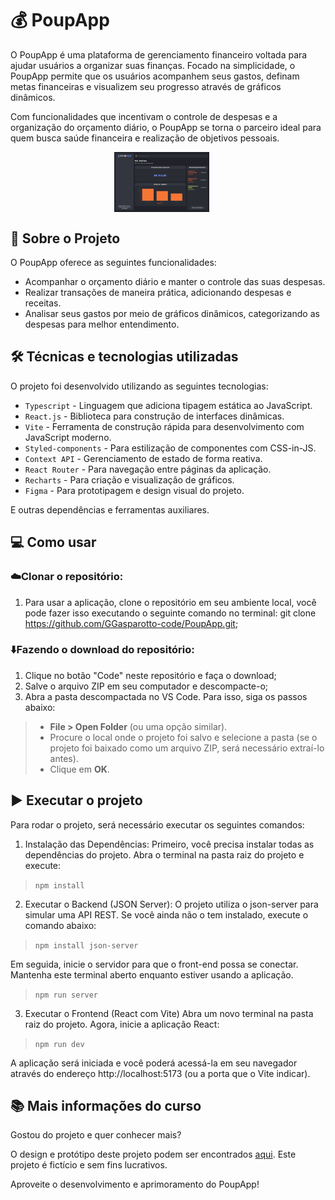 # 💰 PoupApp

O PoupApp é uma plataforma de gerenciamento financeiro voltada para ajudar usuários a organizar suas finanças. Focado na simplicidade, o PoupApp permite que os usuários acompanhem seus gastos, definam metas financeiras e visualizem seu progresso através de gráficos dinâmicos. 

Com funcionalidades que incentivam o controle de despesas e a organização do orçamento diário, o PoupApp se torna o parceiro ideal para quem busca saúde financeira e realização de objetivos pessoais.

<p align="center">
  <img src="./poupapp-home.png" alt="Página Inicial" width="30%" style="vertical-align: top; margin-right: 20px;" />
</p>

## 📝 Sobre o Projeto

O PoupApp oferece as seguintes funcionalidades:

- Acompanhar o orçamento diário e manter o controle das suas despesas.
- Realizar transações de maneira prática, adicionando despesas e receitas.
- Analisar seus gastos por meio de gráficos dinâmicos, categorizando as despesas para melhor entendimento.

## 🛠️ Técnicas e tecnologias utilizadas

O projeto foi desenvolvido utilizando as seguintes tecnologias:

- `Typescript` - Linguagem que adiciona tipagem estática ao JavaScript.
- `React.js` - Biblioteca para construção de interfaces dinâmicas.
- `Vite` - Ferramenta de construção rápida para desenvolvimento com JavaScript moderno.
- `Styled-components` - Para estilização de componentes com CSS-in-JS.
- `Context API` - Gerenciamento de estado de forma reativa.
- `React Router` - Para navegação entre páginas da aplicação.
- `Recharts` - Para criação e visualização de gráficos.
- `Figma` - Para prototipagem e design visual do projeto.

E outras dependências e ferramentas auxiliares.

## 💻 Como usar
### ☁️Clonar o repositório:
1. Para usar a aplicação, clone o repositório em seu ambiente local, você pode fazer isso executando o seguinte comando no terminal: git clone https://github.com/GGasparotto-code/PoupApp.git;

### ⬇️Fazendo o download do repositório:
1. Clique no botão "Code" neste repositório e faça o download;
2. Salve o arquivo ZIP em seu computador e descompacte-o;
3. Abra a pasta descompactada no VS Code. Para isso, siga os passos abaixo:

> - **File > Open Folder** (ou uma opção similar).
> - Procure o local onde o projeto foi salvo e selecione a pasta (se o projeto foi baixado como um arquivo ZIP, será necessário extraí-lo antes).
> - Clique em **OK**.

## ▶️ Executar o projeto
Para rodar o projeto, será necessário executar os seguintes comandos:

1. Instalação das Dependências:
Primeiro, você precisa instalar todas as dependências do projeto. Abra o terminal na pasta raiz do projeto e execute:
> ```npm install```

2. Executar o Backend (JSON Server):
O projeto utiliza o json-server para simular uma API REST. Se você ainda não o tem instalado, execute o comando abaixo:
> ```npm install json-server```

Em seguida, inicie o servidor para que o front-end possa se conectar. Mantenha este terminal aberto enquanto estiver usando a aplicação.
> ```npm run server```

3. Executar o Frontend (React com Vite)
Abra um novo terminal na pasta raiz do projeto. Agora, inicie a aplicação React:
> ```npm run dev```

A aplicação será iniciada e você poderá acessá-la em seu navegador através do endereço http://localhost:5173 (ou a porta que o Vite indicar).

## 📚 Mais informações do curso

Gostou do projeto e quer conhecer mais?

O design e protótipo deste projeto podem ser encontrados [aqui](https://www.figma.com/community/file/1468989433664551328). Este projeto é fictício e sem fins lucrativos. 

Aproveite o desenvolvimento e aprimoramento do PoupApp!

